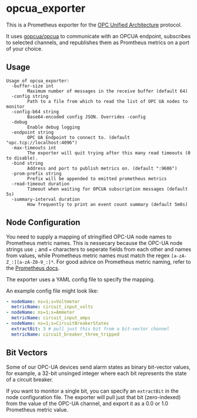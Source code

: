 opcua_exporter
==============

This is a Prometheus exporter for the [OPC Unified Architecture](https://en.wikipedia.org/wiki/OPC_Unified_Architecture) protocol.

It uses [gopcua/opcua](https://github.com/gopcua/opcua) to communicate with an OPCUA endpoint, subscribes to 
selected channels, and republishes them as Promtheus metrics on a port of your choice.


Usage
-----
```
Usage of opcua_exporter:
  -buffer-size int
    	Maximum number of messages in the receive buffer (default 64)
  -config string
    	Path to a file from which to read the list of OPC UA nodes to monitor
  -config-b64 string
    	Base64-encoded config JSON. Overrides -config
  -debug
    	Enable debug logging
  -endpoint string
    	OPC UA Endpoint to connect to. (default "opc.tcp://localhost:4096")
  -max-timeouts int
    	The exporter will quit trying after this many read timeouts (0 to disable).
  -bind string
    	Address and port to publish metrics on. (default ":9686")
  -prom-prefix string
    	Prefix will be appended to emitted prometheus metrics
  -read-timeout duration
    	Timeout when waiting for OPCUA subscription messages (default 5s)
  -summary-interval duration
    	How frequently to print an event count summary (default 5m0s)

```

Node Configuration
------------------
You need to supply a mapping of stringified OPC-UA node names to Prometheus metric names.
This is nessecary because the OPC-UA node strings use `;` and `=` characters to seperate
fields from each other and names from values, while Prometheus metric names must match 
the regex `[a-zA-Z_:][a-zA-Z0-9_:]*`. For good advice on Prometheus metric naming, refer 
to the [Prometheus docs](https://prometheus.io/docs/practices/naming/).

The exporter uses a YAML config file to specify the mapping.


An example config file might look like:
```yaml
- nodeName: ns=1;s=Voltmeter
  metricName: circuit_input_volts
- nodeName: ns=1;s=Ammeter
  metricName: circuit_input_amps
- nodeName: ns=1;s=CircuitBreakerStates
  extractBit: 3 # pull just this bit from a bit-vector channel
  metricName: circuit_breaker_three_tripped
```

Bit Vectors
-----------
Some of our OPC-UA devices send alarm states as binary bit-vector values,
for example, a 32-bit unsinged integer where each bit represents the state of a circuit breaker.

If you want to monitor a single bit, you can specify an `extractBit` in the node configuration file. 
The exporter will pull just that bit (zero-indexed) from the value of the OPC-UA channel, and export it
as a 0.0 or 1.0 Prometheus metric value.